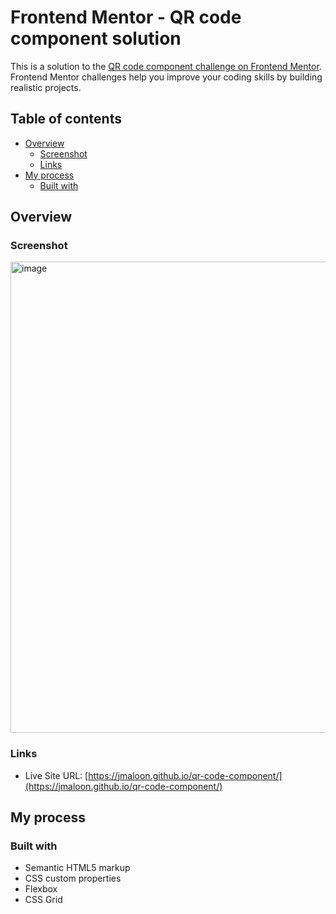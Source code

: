 # Frontend Mentor - QR code component solution

This is a solution to the [QR code component challenge on Frontend Mentor](https://www.frontendmentor.io/challenges/qr-code-component-iux_sIO_H). Frontend Mentor challenges help you improve your coding skills by building realistic projects. 

## Table of contents

- [Overview](#overview)
  - [Screenshot](#screenshot)
  - [Links](#links)
- [My process](#my-process)
  - [Built with](#built-with)

## Overview

### Screenshot

<img width="754" alt="image" src="https://user-images.githubusercontent.com/18078663/231062076-b0f34ae9-c9ef-4c0e-a535-25d973535e9f.png">

### Links

- Live Site URL: [https://jmaloon.github.io/qr-code-component/](https://jmaloon.github.io/qr-code-component/)

## My process

### Built with

- Semantic HTML5 markup
- CSS custom properties
- Flexbox
- CSS Grid
